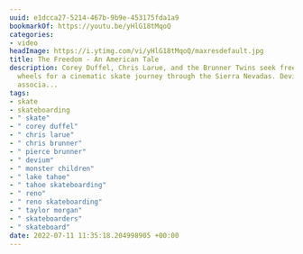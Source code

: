 ```yaml
---
uuid: e1dcca27-5214-467b-9b9e-453175fda1a9
bookmarkOf: https://youtu.be/yHlG18tMqoQ
categories:
- video
headImage: https://i.ytimg.com/vi/yHlG18tMqoQ/maxresdefault.jpg
title: The Freedom - An American Tale
description: Corey Duffel, Chris Larue, and the Brunner Twins seek freedom on four
  wheels for a cinematic skate journey through the Sierra Nevadas. Devium USA, in
  associa...
tags:
- skate
- skateboarding
- " skate"
- " corey duffel"
- " chris larue"
- " chris brunner"
- " pierce brunner"
- " devium"
- " monster children"
- " lake tahoe"
- " tahoe skateboarding"
- " reno"
- " reno skateboarding"
- " taylor morgan"
- " skateboarders"
- " skateboard"
date: 2022-07-11 11:35:18.204998905 +00:00
---
```

